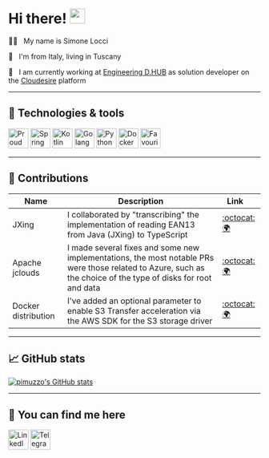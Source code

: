 # Hi there! <img src="https://raw.githubusercontent.com/MartinHeinz/MartinHeinz/master/wave.gif" height="30px">

👨‍💻 &nbsp; My name is Simone Locci

📌 &nbsp; I'm from Italy, living in Tuscany

💼 &nbsp; I am currently working at [Engineering D.HUB](https://eng.it/dhub) as solution developer on the [Cloudesire](https://www.cloudesire.com/) platform

<hr>

## 🧰 Technologies & tools
<img src="https://cdn.worldvectorlogo.com/logos/debian-2.svg" height="40px" title="Proud Debian user"> <img src="https://cdn.worldvectorlogo.com/logos/spring-3.svg" height="40px" title="Spring Boot"> 
<img src="https://cdn.worldvectorlogo.com/logos/kotlin-1.svg" height="40px" title="Kotlin"> <img src="https://cdn.worldvectorlogo.com/logos/gopher.svg" height="40px" title="Golang">
<img src="https://cdn.worldvectorlogo.com/logos/python-5.svg" height="40px" title="Python"> <img src="https://cdn.worldvectorlogo.com/logos/docker.svg" height="40px" title="Docker">
<img src="https://cdn.worldvectorlogo.com/logos/intellij-idea-1.svg" height="40px" title="Favourite IDE">

<hr>

<!--
## 🚀 Projects

TODO

<hr>
-->

## 🤝 Contributions

| Name | Description | Link &nbsp; &nbsp; |
| --- | --- | --- |
| JXing | I collaborated by "transcribing" the implementation of reading EAN13 from Java (JXing) to TypeScript | [:octocat:](https://github.com/zxing-js/library) [:earth_africa:](https://zxing-js.github.io/library/) |
| Apache jclouds | I made several fixes and some new implementations, the most notable PRs were those related to Azure, such as the choice of the type of disks for root and data | [:octocat:](https://github.com/apache/jclouds) [:earth_africa:](http://jclouds.apache.org/) |
| Docker distribution | I've added an optional parameter to enable S3 Transfer acceleration via the AWS SDK for the S3 storage driver | [:octocat:](https://github.com/distribution/distribution) [:earth_africa:](https://www.docker.com/) |


<hr>

## 📈 GitHub stats

<!--
[![Top Langs](https://github-readme-stats.vercel.app/api/top-langs/?username=pimuzzo&theme=radical)](https://github.com/anuraghazra/github-readme-stats)
-->

[![pimuzzo's GitHub stats](https://github-readme-stats.vercel.app/api?username=pimuzzo&show_icons=true&count_private=true)](https://github.com/anuraghazra/github-readme-stats)

<hr>

## 💌 You can find me here
<a href="https://www.linkedin.com/in/simone-locci/"><img src="https://cdn.worldvectorlogo.com/logos/linkedin-icon-2.svg" height="40px" title="LinkedIn"></a>
<a href="https://t.me/pimuzzo"><img src="https://cdn.worldvectorlogo.com/logos/telegram-1.svg" height="40px" title="Telegram"></a>

